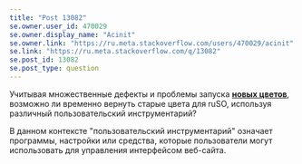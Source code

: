 ```yaml
---
title: "Post 13082"
se.owner.user_id: 470029
se.owner.display_name: "Acinit"
se.owner.link: "https://ru.meta.stackoverflow.com/users/470029/acinit"
se.link: "https://ru.meta.stackoverflow.com/q/13082"
se.post_id: 13082
se.post_type: question
---
```

<p>Учитывая множественные дефекты и проблемы запуска <strong><a href="https://meta.stackexchange.com/questions/393939/new-colors-launched?cb=1">новых цветов</a></strong>, возможно ли временно вернуть старые цвета для ruSO, используя различный пользовательский инструментарий?</p>
<p>В данном контексте &quot;пользовательский инструментарий&quot; означает программы, настройки или средства, которые пользователи могут использовать для управления интерфейсом веб-сайта.</p>
